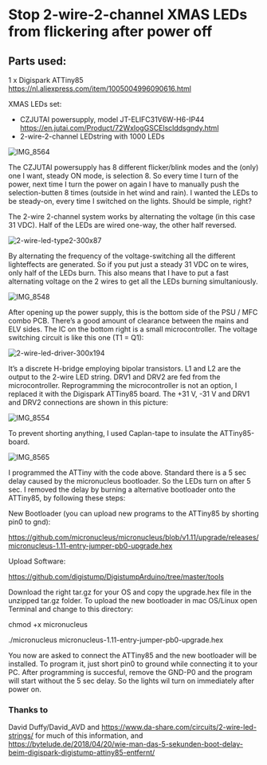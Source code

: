 # Stop 2-wire-2-channel XMAS LEDs from flickering after power off


## Parts used:

1 x Digispark ATTiny85 https://nl.aliexpress.com/item/1005004996090616.html

XMAS LEDs set:
- CZJUTAI powersupply, model JT-ELIFC31V6W-H6-IP44 https://en.jutai.com/Product/72WxlogGSCElsclddsgndy.html
- 2-wire-2-channel LEDstring with 1000 LEDs

![IMG_8564](https://user-images.githubusercontent.com/45515609/209928261-e8caef38-934a-46cf-b2b6-46beef2f015f.jpeg)

The CZJUTAI powersupply has 8 different flicker/blink modes and the (only) one I want, steady ON mode, is selection 8. So every time I turn of the power, next time I turn the power on again I have to manually push the selection-butten 8 times (outside in het wind and rain). I wanted the LEDs to be steady-on, every time I switched on the lights. Should be simple, right?

The 2-wire 2-channel system works by alternating the voltage (in this case 31 VDC). Half of the LEDs are wired one-way, the other half reversed. 

![2-wire-led-type2-300x87](https://user-images.githubusercontent.com/45515609/209933412-566f2e65-3161-4cde-aec2-fed80e0a6c06.png)

By alternating the frequency of the voltage-switching all the different lighteffects are generated. So if you put just a steady 31 VDC on te wires, only half of the LEDs burn. This also means that I have to put a fast alternating voltage on the 2 wires to get all the LEDs burning simultaniously.

![IMG_8548](https://user-images.githubusercontent.com/45515609/209929129-59ca7d4f-bb9b-4bb0-a428-47b8ed94e803.JPG)

After opening up the power supply, this is the bottom side of the PSU / MFC combo PCB. There’s a good amount of clearance between the mains and ELV sides. The IC on the bottom right is a small microcontroller. The voltage switching circuit is like this one (T1 = Q1):

![2-wire-led-driver-300x194](https://user-images.githubusercontent.com/45515609/209936331-91063e6b-cb74-4e8e-ba67-3057bef5965c.png)

It’s a discrete H-bridge employing bipolar transistors. L1 and L2 are the output to the 2-wire LED string. DRV1 and DRV2 are fed from the microcontroller. 
Reprogramming the microcontroller is not an option, I replaced it with the Digispark ATTiny85 board.
The +31 V, -31 V and DRV1 and DRV2 connections are shown in this picture:

![IMG_8554](https://user-images.githubusercontent.com/45515609/209938024-f14ec0bd-b8fb-47d4-87a9-39553bc58920.png)

To prevent shorting anything, I used Caplan-tape to insulate the ATTiny85-board.

![IMG_8565](https://user-images.githubusercontent.com/45515609/209936201-0c2c3915-3cb4-4993-bf12-870d0fa1ef59.jpeg)

I programmed the ATTiny with the code above. Standard there is a 5 sec delay caused by the micronucleus bootloader.
So the LEDs turn on after 5 sec. I removed the delay by burning a alternative bootloader onto the ATTiny85, by following these steps: 

New Bootloader (you can upload new programs to the ATTiny85 by shorting pin0 to gnd):

https://github.com/micronucleus/micronucleus/blob/v1.11/upgrade/releases/micronucleus-1.11-entry-jumper-pb0-upgrade.hex

Upload Software:

https://github.com/digistump/DigistumpArduino/tree/master/tools

Download the right tar.gz for your OS and copy the upgrade.hex file in the unzipped tar.gz folder.
To upload the new bootloader in mac OS/Linux open Terminal and change to this directory:

chmod +x micronucleus

./micronucleus micronucleus-1.11-entry-jumper-pb0-upgrade.hex

You now are asked to connect the ATTiny85 and the new bootloader will be installed. To program it, just short pin0 to ground while connecting it to your PC. After programming is succesful, remove the GND-P0 and the program will start without the 5 sec delay. So the lights wil turn on immediately after power on.


### Thanks to 
David Duffy/David_AVD and https://www.da-share.com/circuits/2-wire-led-strings/ for much of this information, and https://bytelude.de/2018/04/20/wie-man-das-5-sekunden-boot-delay-beim-digispark-digistump-attiny85-entfernt/
